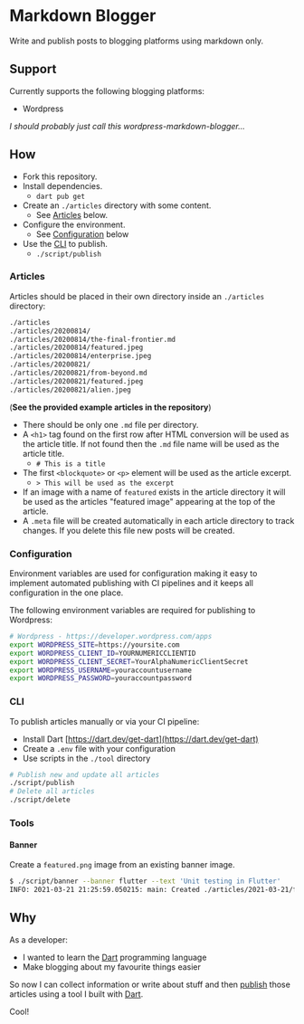# Markdown Blogger

Write and publish posts to blogging platforms using markdown only.

## Support

Currently supports the following blogging platforms:

* Wordpress

_I should probably just call this wordpress-markdown-blogger..._

## How

* Fork this repository.
* Install dependencies.
  * `dart pub get`
* Create an `./articles` directory with some content.
  * See [Articles](#articles) below.
* Configure the environment.
  * See [Configuration](#configuration) below
* Use the [CLI](#cli) to publish.
  * `./script/publish`

### Articles

Articles should be placed in their own directory inside an `./articles` directory:

```bash
./articles
./articles/20200814/
./articles/20200814/the-final-frontier.md
./articles/20200814/featured.jpeg
./articles/20200814/enterprise.jpeg
./articles/20200821/
./articles/20200821/from-beyond.md
./articles/20200821/featured.jpeg
./articles/20200821/alien.jpeg
```

(__See the provided example articles in the repository__)

* There should be only one `.md` file per directory.
* A `<h1>` tag found on the first row after HTML conversion will be used as the article title. If not found then the `.md` file name will be used as the article title.
  * `# This is a title`
* The first `<blockquote>` or `<p>` element will be used as the article excerpt.
  * `> This will be used as the excerpt`
* If an image with a name of `featured` exists in the article directory it will be used as the articles "featured image" appearing at the top of the article.
* A `.meta` file will be created automatically in each article directory to track changes. If you delete this file new posts will be created.

### Configuration

Environment variables are used for configuration making it easy to implement automated publishing with CI pipelines and it keeps all configuration in the one place.

The following environment variables are required for publishing to Wordpress:

```bash
# Wordpress - https://developer.wordpress.com/apps
export WORDPRESS_SITE=https://yoursite.com
export WORDPRESS_CLIENT_ID=YOURNUMERICCLIENTID
export WORDPRESS_CLIENT_SECRET=YourAlphaNumericClientSecret
export WORDPRESS_USERNAME=youraccountusername
export WORDPRESS_PASSWORD=youraccountpassword
```

### CLI

To publish articles manually or via your CI pipeline:

* Install Dart [https://dart.dev/get-dart](https://dart.dev/get-dart)
* Create a `.env` file with your configuration
* Use scripts in the `./tool` directory

```bash
# Publish new and update all articles
./script/publish
# Delete all articles
./script/delete
```

### Tools

#### Banner

Create a `featured.png` image from an existing banner image.

```bash
$ ./script/banner --banner flutter --text 'Unit testing in Flutter'
INFO: 2021-03-21 21:25:59.050215: main: Created ./articles/2021-03-21/featured.png
```

## Why

As a developer:

* I wanted to learn the [Dart](https://dart.dev/guides) programming language
* Make blogging about my favourite things easier

So now I can collect information or write about stuff and then [publish](https://alienspaces.com) those articles using a tool I built with [Dart](https://dart.dev/guides).

Cool!
